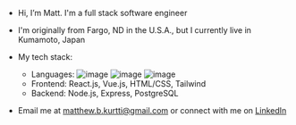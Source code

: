 - Hi, I’m Matt. I'm a full stack software engineer

- I'm originally from Fargo, ND in the U.S.A., but I currently live in Kumamoto, Japan

- My tech stack: <br>
     - Languages: ![image](https://img.shields.io/badge/TypeScript-007ACC?style=for-the-badge&logo=typescript&logoColor=white) ![image](https://img.shields.io/badge/JavaScript-323330?style=for-the-badge&logo=javascript&logoColor=F7DF1E) ![image](https://img.shields.io/badge/Python-FFD43B?style=for-the-badge&logo=python&logoColor=blue) 
     - Frontend: React.js, Vue.js, HTML/CSS, Tailwind
     - Backend: Node.js, Express, PostgreSQL 

- Email me at [matthew.b.kurtti@gmail.com](matthew.b.kurtti@gmail.com) or connect with me on [LinkedIn](https://www.linkedin.com/in/matthew-kurtti-737ab2123/)

<!---
matthewkurtti/matthewkurtti is a ✨ special ✨ repository because its `README.md` (this file) appears on your GitHub profile.
You can click the Preview link to take a look at your changes.
--->
